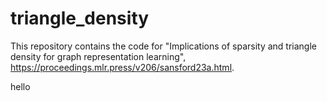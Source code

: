# triangle_density
 
This repository contains the code for "Implications of sparsity and triangle density for graph representation learning", https://proceedings.mlr.press/v206/sansford23a.html.

hello